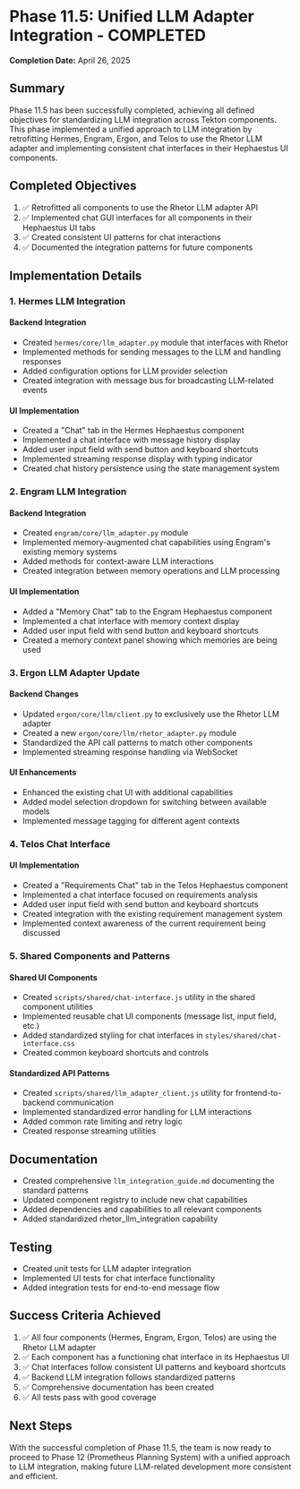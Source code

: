 # Phase 11.5: Unified LLM Adapter Integration - COMPLETED

**Completion Date:** April 26, 2025

## Summary

Phase 11.5 has been successfully completed, achieving all defined objectives for standardizing LLM integration across Tekton components. This phase implemented a unified approach to LLM integration by retrofitting Hermes, Engram, Ergon, and Telos to use the Rhetor LLM adapter and implementing consistent chat interfaces in their Hephaestus UI components.

## Completed Objectives

1. ✅ Retrofitted all components to use the Rhetor LLM adapter API
2. ✅ Implemented chat GUI interfaces for all components in their Hephaestus UI tabs
3. ✅ Created consistent UI patterns for chat interactions
4. ✅ Documented the integration patterns for future components

## Implementation Details

### 1. Hermes LLM Integration

#### Backend Integration
- Created `hermes/core/llm_adapter.py` module that interfaces with Rhetor
- Implemented methods for sending messages to the LLM and handling responses
- Added configuration options for LLM provider selection
- Created integration with message bus for broadcasting LLM-related events

#### UI Implementation
- Created a "Chat" tab in the Hermes Hephaestus component
- Implemented a chat interface with message history display
- Added user input field with send button and keyboard shortcuts
- Implemented streaming response display with typing indicator
- Created chat history persistence using the state management system

### 2. Engram LLM Integration

#### Backend Integration
- Created `engram/core/llm_adapter.py` module
- Implemented memory-augmented chat capabilities using Engram's existing memory systems
- Added methods for context-aware LLM interactions
- Created integration between memory operations and LLM processing

#### UI Implementation
- Added a "Memory Chat" tab to the Engram Hephaestus component
- Implemented a chat interface with memory context display
- Added user input field with send button and keyboard shortcuts
- Created a memory context panel showing which memories are being used

### 3. Ergon LLM Adapter Update

#### Backend Changes
- Updated `ergon/core/llm/client.py` to exclusively use the Rhetor LLM adapter
- Created a new `ergon/core/llm/rhetor_adapter.py` module
- Standardized the API call patterns to match other components
- Implemented streaming response handling via WebSocket

#### UI Enhancements
- Enhanced the existing chat UI with additional capabilities
- Added model selection dropdown for switching between available models
- Implemented message tagging for different agent contexts

### 4. Telos Chat Interface

#### UI Implementation
- Created a "Requirements Chat" tab in the Telos Hephaestus component
- Implemented a chat interface focused on requirements analysis
- Added user input field with send button and keyboard shortcuts
- Created integration with the existing requirement management system
- Implemented context awareness of the current requirement being discussed

### 5. Shared Components and Patterns

#### Shared UI Components
- Created `scripts/shared/chat-interface.js` utility in the shared component utilities
- Implemented reusable chat UI components (message list, input field, etc.)
- Added standardized styling for chat interfaces in `styles/shared/chat-interface.css`
- Created common keyboard shortcuts and controls

#### Standardized API Patterns
- Created `scripts/shared/llm_adapter_client.js` utility for frontend-to-backend communication
- Implemented standardized error handling for LLM interactions
- Added common rate limiting and retry logic
- Created response streaming utilities

## Documentation

- Created comprehensive `llm_integration_guide.md` documenting the standard patterns
- Updated component registry to include new chat capabilities
- Added dependencies and capabilities to all relevant components
- Added standardized rhetor_llm_integration capability

## Testing

- Created unit tests for LLM adapter integration
- Implemented UI tests for chat interface functionality
- Added integration tests for end-to-end message flow

## Success Criteria Achieved

1. ✅ All four components (Hermes, Engram, Ergon, Telos) are using the Rhetor LLM adapter
2. ✅ Each component has a functioning chat interface in its Hephaestus UI
3. ✅ Chat interfaces follow consistent UI patterns and keyboard shortcuts
4. ✅ Backend LLM integration follows standardized patterns
5. ✅ Comprehensive documentation has been created
6. ✅ All tests pass with good coverage

## Next Steps

With the successful completion of Phase 11.5, the team is now ready to proceed to Phase 12 (Prometheus Planning System) with a unified approach to LLM integration, making future LLM-related development more consistent and efficient.
